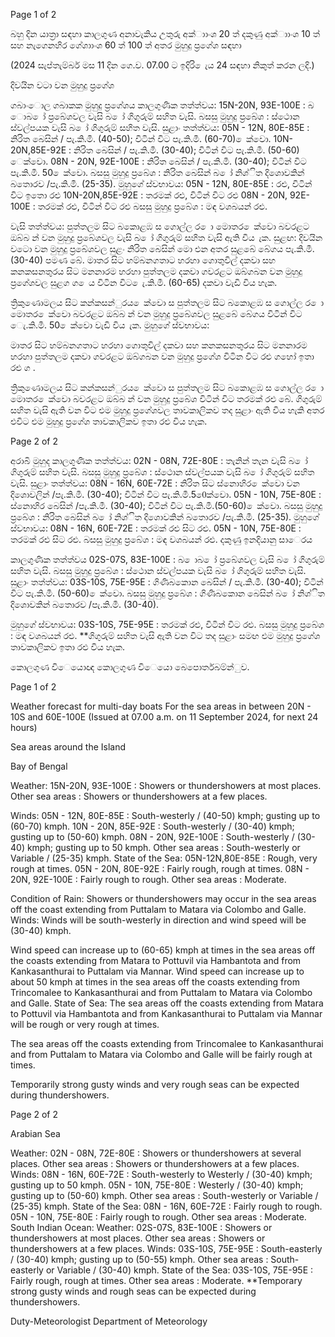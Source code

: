 Page 1 of 2

බහු දින යාත්‍රා සඳහා කාලගුණ අනාවැකිය උතුරු අක්ාාංශ 20 ත් දකුණු අක්ාාංශ 10 ත් සහ නැගෙනහිර ගේශාාංශ 60 ත් 100 ත් අතර මුහුදු ප්‍රගේශ සඳහා

(2024 සැප්තැම්බර් මස 11 දින ගෙ.ව. 07.00 ට ඉදිරි ෙැය 24 සඳහා නිකුත් කරන ලදි.)

දිවයින වටා වන මුහුදු ප්‍රගේශ

ගබාංොල ගබාකක මුහුදු ප්‍රගේශය කාලගුණික තත්ත්වය: 15N-20N, 93E-100E : බ ොබ ෝ ප්‍රබේශවල වැසි බ ෝ ගිගුරුම් සහිත වැසි. බසසු මුහුදු ප්‍රබේශ : ස්ථොන ස්වල්පයක වැසි බ ෝ ගිගුරුම් සහිත වැසි. සුළාං තත්ත්වය: 05N - 12N, 80E-85E : නිරිත බෙසින් / පැ.කි.මී. (40-50); විටින් විට පැ.කි.මී. (60-70) ෙක්වො. 10N-20N,85E-92E : නිරිත බෙසින් / පැ.කි.මී. (30-40); විටින් විට පැ.කි.මී. (50-60) ෙක්වො. 08N - 20N, 92E-100E : නිරිත බෙසින් / පැ.කි.මී. (30-40); විටින් විට පැ.කි.මී. 50 ෙක්වො. බසසු මුහුදු ප්‍රබේශ : නිරිත බෙසින් බ ෝ නිශ්ිත දිශොවකින් බතොරව /පැ.කි.මී. (25-35). මුහුගේ ස්වභාවය: 05N - 12N, 80E-85E : රළු, විටින් විට ඉතො රළු 10N-20N,85E-92E : තරමක් රළු, විටින් විට රළු 08N - 20N, 92E-100E : තරමක් රළු, විටින් විට රළු බසසු මුහුදු ප්‍රබේශ : මඳ වශබයන් රළු.

වැසි තත්ත්වය: පුත්තලම සිට බකොළඹ ස ගොල්ල ර ො මොතර ෙක්වො බවරළට ඔබ්බ න් වන මුහුදු ප්‍රබේශවල වැසි බ ෝ ගිගුරුම් සහිත වැසි ඇති විය ැක. සුළඟ: දිවයින වටො වන මුහුදු ප්‍රබේශවල සුළං නිරිත බෙසින් මො එන අතර සුළබේ බේගය පැ.කි.මී. (30-40) පමණ බේ. මාතර සිට හම්බනගතාට හරහා ගොතුවිල් දකවා සහ කනකසනතුරය සිට මනනාරම හරහා පුත්තලම දකවා ගවරළට ඔබ්ගබන වන මුහුදු ප්‍රගේශවල සුළග ග ෙය විටින විට ෙැ.කි.මී. (60-65) දකවා වැඩි විය හැක.

ත්‍රිකුණොමලය සිට කන්කසන්ුරය ෙක්වො ස පුත්තලම සිට බකොළඹ ස ගොල්ල ර ො මොතර ෙක්වො බවරළට ඔබ්බ න් වන මුහුදු ප්‍රබේශවල සුළබේ බේගය විටින් විට ෙැ.කි.මී. 50 ෙක්වො වැඩි විය ැක. මුහුගේ ස්වභාවය:

මාතර සිට හම්බනගතාට හරහා ගොතුවිල් දකවා සහ කනකසනතුරය සිට මනනාරම හරහා පුත්තලම දකවා ගවරළට ඔබ්ගබන වන මුහුදු ප්‍රගේශ විටින විට රළු ගහෝ ඉතා රළු ග .

ත්‍රිකුණොමලය සිට කන්කසන්ුරය ෙක්වො ස පුත්තලම සිට බකොළඹ ස ගොල්ල ර ො මොතර ෙක්වො බවරළට ඔබ්බ න් වන මුහුදු ප්‍රබේශ විටින් විට තරමක් රළු බේ. ගිගුරුම් සහිත වැසි ඇති වන විට එම මුහුදු ප්‍රගේශවල තාවකාලිකව තද සුළාං ඇති විය හැකි අතර එවිට එම මුහුදු ප්‍රගේශ තාවකාලිකව ඉතා රළු විය හැක.

Page 2 of 2

අරාබි මුහුද කාලගුණික තත්ත්වය: 02N - 08N, 72E-80E : තැනින් තැන වැසි බ ෝ ගිගුරුම් සහිත වැසි. බසසු මුහුදු ප්‍රබේශ : ස්ථොන ස්වල්පයක වැසි බ ෝ ගිගුරුම් සහිත වැසි. සුළාං තත්ත්වය: 08N - 16N, 60E-72E : නිරිත සිට ස්නොහිර ෙක්වො වන දිශොවලින් /පැ.කි.මී. (30-40); විටින් විට පැ.කි.මී.50ෙක්වො. 05N - 10N, 75E-80E : ස්නොහිර බෙසින් /පැ.කි.මී. (30-40); විටින් විට පැ.කි.මී.(50-60) ෙක්වො. බසසු මුහුදු ප්‍රබේශ : නිරිත බෙසින් බ ෝ නිශ්ිත දිශොවකින් බතොරව /පැ.කි.මී. (25-35). මුහුගේ ස්වභාවය: 08N - 16N, 60E-72E : තරමක් රළු සිට රළු. 05N - 10N, 75E-80E : තරමක් රළු සිට රළු. බසසු මුහුදු ප්‍රබේශ : මඳ වශබයන් රළු. දකුණු ඉනදියානු සාෙරය

කාලගුණික තත්ත්වය 02S-07S, 83E-100E : බ ොබ ෝ ප්‍රබේශවල වැසි බ ෝ ගිගුරුම් සහිත වැසි. බසසු මුහුදු ප්‍රබේශ : ස්ථොන ස්වල්පයක වැසි බ ෝ ගිගුරුම් සහිත වැසි. සුළාං තත්ත්වය: 03S-10S, 75E-95E : ගිණිබකොන බෙසින් / පැ.කි.මී. (30-40); විටින් විට පැ.කි.මී. (50-60) ෙක්වො. බසසු මුහුදු ප්‍රබේශ : ගිණිබකොන බෙසින් බ ෝ නිශ්ිත දිශොවකින් බතොරව /පැ.කි.මී. (30-40).

මුහුගේ ස්වභාවය: 03S-10S, 75E-95E : තරමක් රළු, විටින් විට රළු. බසසු මුහුදු ප්‍රබේශ : මඳ වශබයන් රළු. **ගිගුරුම් සහිත වැසි ඇති වන විට තද සුළාං සමඟ එම මුහුදු ප්‍රගේශ තාවකාලිකව ඉතා රළු විය හැක.

කොලගුණ විෙයොඥ කොලගුණ විෙයො බෙපොර්තබම්න්ුව.

Page 1 of 2

Weather forecast for multi-day boats For the sea areas in between 20N - 10S and 60E-100E (Issued at 07.00 a.m. on 11 September 2024, for next 24 hours)

Sea areas around the Island

Bay of Bengal

Weather: 15N-20N, 93E-100E : Showers or thundershowers at most places. Other sea areas : Showers or thundershowers at a few places.

Winds: 05N - 12N, 80E-85E : South-westerly / (40-50) kmph; gusting up to (60-70) kmph. 10N - 20N, 85E-92E : South-westerly / (30-40) kmph; gusting up to (50-60) kmph. 08N - 20N, 92E-100E : South-westerly / (30-40) kmph; gusting up to 50 kmph. Other sea areas : South-westerly or Variable / (25-35) kmph. State of the Sea: 05N-12N,80E-85E : Rough, very rough at times. 05N - 20N, 80E-92E : Fairly rough, rough at times. 08N - 20N, 92E-100E : Fairly rough to rough. Other sea areas : Moderate.

Condition of Rain: Showers or thundershowers may occur in the sea areas off the coast extending from Puttalam to Matara via Colombo and Galle. Winds: Winds will be south-westerly in direction and wind speed will be (30-40) kmph.

Wind speed can increase up to (60-65) kmph at times in the sea areas off the coasts extending from Matara to Pottuvil via Hambantota and from Kankasanthurai to Puttalam via Mannar. Wind speed can increase up to about 50 kmph at times in the sea areas off the coasts extending from Trincomalee to Kankasanthurai and from Puttalam to Matara via Colombo and Galle. State of Sea: The sea areas off the coasts extending from Matara to Pottuvil via Hambantota and from Kankasanthurai to Puttalam via Mannar will be rough or very rough at times.

The sea areas off the coasts extending from Trincomalee to Kankasanthurai and from Puttalam to Matara via Colombo and Galle will be fairly rough at times.

Temporarily strong gusty winds and very rough seas can be expected during thundershowers.

Page 2 of 2

Arabian Sea

Weather: 02N - 08N, 72E-80E : Showers or thundershowers at several places. Other sea areas : Showers or thundershowers at a few places. Winds: 08N - 16N, 60E-72E : South-westerly to Westerly / (30-40) kmph; gusting up to 50 kmph. 05N - 10N, 75E-80E : Westerly / (30-40) kmph; gusting up to (50-60) kmph. Other sea areas : South-westerly or Variable / (25-35) kmph. State of the Sea: 08N - 16N, 60E-72E : Fairly rough to rough. 05N - 10N, 75E-80E : Fairly rough to rough. Other sea areas : Moderate. South Indian Ocean: Weather: 02S-07S, 83E-100E : Showers or thundershowers at most places. Other sea areas : Showers or thundershowers at a few places. Winds: 03S-10S, 75E-95E : South-easterly / (30-40) kmph; gusting up to (50-55) kmph. Other sea areas : South-easterly or Variable / (30-40) kmph. State of the Sea: 03S-10S, 75E-95E : Fairly rough, rough at times. Other sea areas : Moderate. **Temporary strong gusty winds and rough seas can be expected during thundershowers.

Duty-Meteorologist Department of Meteorology